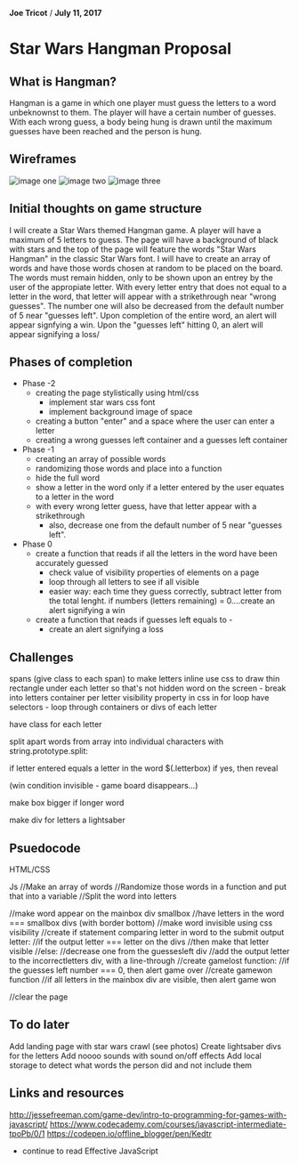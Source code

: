 **Joe Tricot** / **July 11, 2017**

# Star Wars Hangman Proposal

## What is Hangman?

Hangman is a game in which one player must guess the letters to a word unbeknownst to them.
The player will have a certain number of guesses. With each wrong guess, a body being hung is drawn until the maximum guesses have been reached and the person is hung.

## Wireframes
![image one](./wireframes/IMG_5451.JPG)
![image two](./wireframes/IMG_5452.JPG)
![image three](./wireframes/IMG_5453.JPG)

## Initial thoughts on game structure

I will create a Star Wars themed Hangman game. A player will have a maximum of 5 letters to guess.
The page will have a background of black with stars and the top of the page will feature the words
"Star Wars Hangman" in the classic Star Wars font.
I will have to create an array of words and have those words chosen at random to be placed on the board.
The words must remain hidden, only to be shown upon an entrey by the user of the appropiate letter.
With every letter entry that does not equal to a letter in the word, that letter will appear with a strikethrough near "wrong guesses". The number one will also be decreased from the default number of 5 near "guesses left".
Upon completion of the entire word, an alert will appear signfying a win.
Upon the "guesses left" hitting 0, an alert will appear signifying a loss/

## Phases of completion

 - Phase -2
    - creating the page stylistically using html/css
        - implement star wars css font
        - implement background image of space
    - creating a button "enter" and a space where the user can enter a letter
    - creating a wrong guesses left container and a guesses left container
 - Phase -1
    - creating an array of possible words
    - randomizing those words and place into a function
    - hide the full word
    - show a letter in the word only if a letter entered by the user equates to a letter in the word
    - with every wrong letter guess, have that letter appear with a strikethrough
        - also, decrease one from the default number of 5 near "guesses left".
 - Phase 0
    - create a function that reads if all the letters in the word have been accurately guessed
        - check value of visibility properties of elements on a page
        - loop through all letters to see if all visible
        - easier way: each time they guess correctly, subtract letter from the total lenght. if numbers (letters remaining) = 0....create an alert signifying a win
    - create a function that reads if guesses left equals to -
        - create an alert signifying a loss

## Challenges

spans (give class to each span) to make letters inline
use css to draw thin rectangle under each letter so that's not hidden
word on the screen - break into letters
container per letter
visibility property in css
in for loop have selectors - loop through containers or divs of each letter

have class for each letter

split apart words from array into individual characters with string.prototype.split:


if letter entered equals a letter in the word
$(.letterbox) if yes, then reveal

(win condition invisible - game board disappears...)

make box bigger if longer word

make div for letters a lightsaber

## Psuedocode

HTML/CSS

Js
//Make an array of words
//Randomize those words in a function and put that into a variable
//Split the word into letters

//make word appear on the mainbox div smallbox
//have letters in the word === smallbox divs (with border bottom)
//make word invisible using css visibility
//create if statement comparing letter in word to the submit output letter:
  //if the output letter === letter on the divs
    //then make that letter visible
  //else:
    //decrease one from the guessesleft div
    //add the output letter to the incorrectletters div, with a line-through
//create gamelost function:
  //if the guesses left number === 0, then alert game over
//create gamewon function
  //if all letters in the mainbox div are visible, then alert game won

//clear the page

## To do later

Add landing page with star wars crawl (see photos)
Create lightsaber divs for the letters
Add noooo sounds with sound on/off effects
Add local storage to detect what words the person did and not include them

## Links and resources

http://jessefreeman.com/game-dev/intro-to-programming-for-games-with-javascript/
https://www.codecademy.com/courses/javascript-intermediate-tpoPb/0/1
https://codepen.io/offline_blogger/pen/Kedtr
+ continue to read Effective JavaScript
